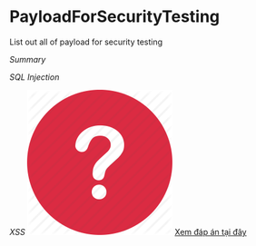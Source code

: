 # PayloadForSecurityTesting
List out all of payload for security testing

*Summary*

_SQL Injection_

_XSS_ 
![](icon.png) [Xem đáp án tại đây](Q1.md)
